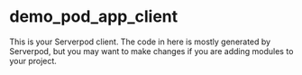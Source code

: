# demo_pod_app_client

This is your Serverpod client. The code in here is mostly generated by
Serverpod, but you may want to make changes if you are adding modules to your
project.

